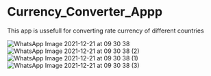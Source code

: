 # Currency_Converter_Appp
This app is ussefull for converting rate currency of different countries

![WhatsApp Image 2021-12-21 at 09 30 38](https://user-images.githubusercontent.com/96325552/146875395-b87ca137-b1e2-4a00-9a93-9b618ba8ef89.jpeg)
![WhatsApp Image 2021-12-21 at 09 30 38 (2)](https://user-images.githubusercontent.com/96325552/146875431-dcfb012d-a3a8-4853-8f59-6b0c003987b6.jpeg)
![WhatsApp Image 2021-12-21 at 09 30 38 (1)](https://user-images.githubusercontent.com/96325552/146875462-01902ae0-0e16-4726-80b1-2894fdfdcab4.jpeg)
![WhatsApp Image 2021-12-21 at 09 30 38 (3)](https://user-images.githubusercontent.com/96325552/146875513-17d7d327-ded6-4235-b5a0-40c585de300f.jpeg)
